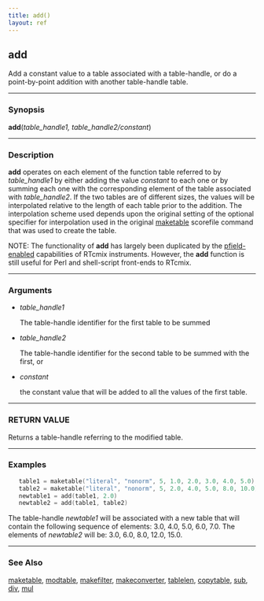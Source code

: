 ```yaml
---
title: add()
layout: ref
---
```


## add

Add a constant value to a table associated with a table-handle,
or do a point-by-point addition with another table-handle table.

-----

### Synopsis

**add**(*table\_handle1, table\_handle2/constant*)

-----

### Description

**add** operates on each element of the function table referred to by
*table\_handle1* by either adding the value *constant* to each one or by
summing each one with the corresponding element of the table associated
with *table\_handle2*. If the two tables are of different sizes, the
values will be interpolated relative to the length of each table prior
to the addition. The interpolation scheme used depends upon the original
setting of the optional specifier for interpolation used in the original
[maketable](maketable.html#item_optional_specifiers) scorefile command
that was used to create the table.

NOTE: The functionality of **add** has largely been duplicated by the
[pfield-enabled](../instruments/pfield-enabled.html) capabilities of
RTcmix instruments. However, the **add** function is still useful for
Perl and shell-script front-ends to RTcmix.

-----

### Arguments

  - *table\_handle1*  
      
    The table-handle identifier for the first table to be summed

  - *table\_handle2*  
      
    The table-handle identifier for the second table to be summed with
    the first, or

  - *constant*  
      
    the constant value that will be added to all the values of the first
    table.

-----

### RETURN VALUE

Returns a table-handle referring to the modified table.

-----

### Examples

```cpp 
   table1 = maketable("literal", "nonorm", 5, 1.0, 2.0, 3.0, 4.0, 5.0)
   table2 = maketable("literal", "nonorm", 5, 2.0, 4.0, 5.0, 8.0, 10.0)
   newtable1 = add(table1, 2.0)
   newtable2 = add(table1, table2)
```

The table-handle *newtable1* will be associated with a new table that
will contain the following sequence of elements: 3.0, 4.0, 5.0, 6.0, 7.0.
The elements of *newtable2* will be: 3.0, 6.0, 8.0, 12.0, 15.0.

-----

### See Also

[maketable](maketable.html), [modtable](modtable.html),
[makefilter](makefilter.html), [makeconverter](makeconverter.html),
[tablelen](tablelen.html), [copytable](copytable.html), [sub](sub.html),
[div](div.html), [mul](mul.html)
